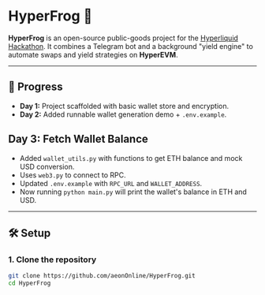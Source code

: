 # HyperFrog 🐸

**HyperFrog** is an open-source public-goods project for the [Hyperliquid Hackathon](https://hyperliquid.xyz/).
It combines a Telegram bot and a background "yield engine" to automate swaps and yield strategies on **HyperEVM**.

---

## 📅 Progress
- **Day 1:** Project scaffolded with basic wallet store and encryption.
- **Day 2:** Added runnable wallet generation demo + `.env.example`.
## Day 3: Fetch Wallet Balance
- Added `wallet_utils.py` with functions to get ETH balance and mock USD conversion.
- Uses `web3.py` to connect to RPC.
- Updated `.env.example` with `RPC_URL` and `WALLET_ADDRESS`.
- Now running `python main.py` will print the wallet's balance in ETH and USD.
---

## 🛠 Setup

### 1. Clone the repository
```bash
git clone https://github.com/aeonOnline/HyperFrog.git
cd HyperFrog
